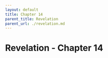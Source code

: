 ```yaml
---
layout: default
title: Chapter 14
parent_title: Revelation
parent_url: ./revelation.md
---
```


# Revelation - Chapter 14
